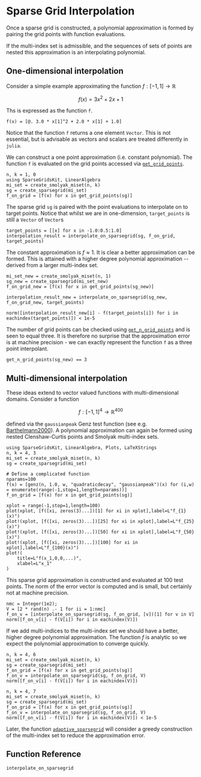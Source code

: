 # Sparse Grid Interpolation
Once a sparse grid is constructed, a polynomial approximation is formed by pairing the grid points with function evaluations.

If the multi-index set is admissible, and the sequences of sets of points are nested this approximation is an interpolating polynomial.

## One-dimensional interpolation
Consider a simple example approximating the function $f:[-1,1]\to\mathbb{R}$
```math
f(x) = 3x^2 + 2x + 1
```
Ths is expressed as the function `f`.
```@example interp1
f(x) = [@. 3.0 * x[1]^2 + 2.0 * x[1] + 1.0]
```
Notice that the function `f` returns a one element `Vector`.
This is not essential, but is advisable as vectors and scalars are treated differently in `julia`.

We can construct a one point approximation (i.e. constant polynomial).
The function `f` is evaluated on the grid points accessed via [`get_grid_points`](@ref).
```@example interp1
n, k = 1, 0
using SparseGridsKit, LinearAlgebra
mi_set = create_smolyak_miset(n, k)
sg = create_sparsegrid(mi_set)
f_on_grid = [f(x) for x in get_grid_points(sg)]
```
The sparse grid `sg` is paired with the point evaluations to interpolate on to target points.
Notice that whilst we are in one-dimension, `target_points` is still a `Vector` of `Vector`s
```@example interp1
target_points = [[x] for x in -1.0:0.5:1.0]
interpolation_result = interpolate_on_sparsegrid(sg, f_on_grid, target_points)
```
The constant approximation is $f\approx 1$.
It is clear a better approximation can be formed.
This is attained with a higher degree polynomial approximation -- derived from a larger multi-index set.
```@example interp1
mi_set_new = create_smolyak_miset(n, 1)
sg_new = create_sparsegrid(mi_set_new)
f_on_grid_new = [f(x) for x in get_grid_points(sg_new)]

interpolation_result_new = interpolate_on_sparsegrid(sg_new, f_on_grid_new, target_points)

norm([interpolation_result_new[i] - f(target_points[i]) for i in eachindex(target_points)]) < 1e-5
```

The number of grid points can be checked using [`get_n_grid_points`](@ref) and is seen to equal three.
It is therefore no surprise that the approximation error is at machine precision - we can exactly represent the function `f` as a three point interpolant.
```@example interp1
get_n_grid_points(sg_new) == 3
```
## Multi-dimensional interpolation
These ideas extend to vector valued functions with multi-dimensional domains.
Consider a function
```math
f:[-1,1]^4 \to \mathbb{R}^{400}
```
defined via the `gaussianpeak` Genz test function (see e.g. [Barthelmann2000](@cite)).
A polynomial approximation can again be formed using nested Clenshaw-Curtis points and Smolyak multi-index sets.

```@example interp4
using SparseGridsKit, LinearAlgebra, Plots, LaTeXStrings
n, k = 4, 3
mi_set = create_smolyak_miset(n, k)
sg = create_sparsegrid(mi_set)

# Define a complicated function
nparams=100
f(x) = [genz(n, 1.0, w, "quadraticdecay", "gaussianpeak")(x) for (i,w) = enumerate(range(-1,stop=1,length=nparams))]
f_on_grid = [f(x) for x in get_grid_points(sg)]

xplot = range(-1,stop=1,length=100)
plot(xplot, [f([xi, zeros(3)...])[1] for xi in xplot],label=L"f_{1}(x)")
plot!(xplot, [f([xi, zeros(3)...])[25] for xi in xplot],label=L"f_{25}(x)")
plot!(xplot, [f([xi, zeros(3)...])[50] for xi in xplot],label=L"f_{50}(x)")
plot!(xplot, [f([xi, zeros(3)...])[100] for xi in xplot],label=L"f_{100}(x)")
plot!(
    title=L"f(x_1,0,0,...)",
    xlabel=L"x_1"
)
```
This sparse grid approximation is constructed and evaluated at $100$ test points.
The norm of the error vector is computed and is small, but certainly not at machine precision.
```@example interp4
nmc = Integer(1e2);
V = [2 * rand(n) .- 1 for ii = 1:nmc]
f_on_v = [interpolate_on_sparsegrid(sg, f_on_grid, [v])[1] for v in V]
norm([f_on_v[i] - f(V[i]) for i in eachindex(V)])
```
If we add multi-indices to the multi-index set we should have a better, higher degree polynomial approximation.
The function $f$ is analytic so we expect the polynomial approximation to converge quickly.
```@example interp4
n, k = 4, 6
mi_set = create_smolyak_miset(n, k)
sg = create_sparsegrid(mi_set)
f_on_grid = [f(x) for x in get_grid_points(sg)]
f_on_v = interpolate_on_sparsegrid(sg, f_on_grid, V)
norm([f_on_v[i] - f(V[i]) for i in eachindex(V)])
```
```@example interp4
n, k = 4, 7
mi_set = create_smolyak_miset(n, k)
sg = create_sparsegrid(mi_set)
f_on_grid = [f(x) for x in get_grid_points(sg)]
f_on_v = interpolate_on_sparsegrid(sg, f_on_grid, V)
norm([f_on_v[i] - f(V[i]) for i in eachindex(V)]) < 1e-5
```
Later, the function [`adaptive_sparsegrid`](@ref) will consider a greedy construction of the multi-index set to reduce the approximation error.

## Function Reference
```@docs
interpolate_on_sparsegrid
```